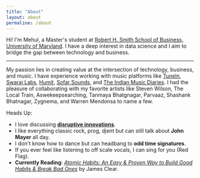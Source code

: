 ```yaml
---
title: "About"
layout: about
permaline: /about
---
```


Hi! I'm Mehul, a Master's student at [Robert H. Smith School of Business, University of Maryland](https://www.rhsmith.umd.edu). I have a deep interest in data science and I aim to bridge the gap between technology and business. 

***

My passion lies in creating value at the intersection of technology, business, and music. I have experience working with music platforms like [TuneIn](https://tunein.com), [Swaraj Labs](https://www.swaraj.art), [Humit](https://www.humit.app), [Sofar Sounds](https://www.sofarsounds.com), and [The Indian Music Diaries](https://theindianmusicdiaries.com). I had the pleasure of collaborating with my favorite artists like Steven Wilson, The Local Train, Aswekeepsearching, Tanmaya Bhatgnagar, Parvaaz, Shashank Bhatnagar, Zygnema, and Warren Mendonsa to name a few. 

Heads Up:
- I love discussing [__disruptive innovations__](https://hbr.org/2015/12/what-is-disruptive-innovation).
- I like everything classic rock, prog, djent but can still talk about __John Mayer__ all day.
- I don't know how to dance but can headbang to __odd time signatures__.
- If you ever feel like listening to off scale vocals, I can sing for you (Red Flag).
- __Currently Reading__: _[Atomic Habits: An Easy & Proven Way to Build Good Habits & Break Bad Ones](https://jamesclear.com/atomic-habits)_ by James Clear.


